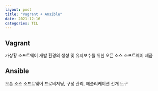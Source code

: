 ```yaml
---
layout: post
title: "Vagrant + Ansible"
date: 2021-12-16
categories: TIL
---
```


## Vagrant

가상황 소프트웨어 개발 환경의 생성 및 유지보수를 위한 오픈 소스 소프트웨어 제품

## Ansible

오픈 소스 소프트웨어 프로비저닝, 구성 관리, 애플리케이션 전개 도구
